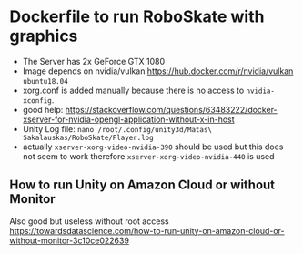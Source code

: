 # Dockerfile to run RoboSkate with graphics

- The Server has 2x GeForce GTX 1080
- Image depends on nvidia/vulkan https://hub.docker.com/r/nvidia/vulkan `ubuntu18.04`
- xorg.conf is added manually because there is no access to `nvidia-xconfig`.
- good help: https://stackoverflow.com/questions/63483222/docker-xserver-for-nvidia-opengl-application-without-x-in-host
- Unity Log file: `nano /root/.config/unity3d/Matas\ Sakalauskas/RoboSkate/Player.log`
- actually `xserver-xorg-video-nvidia-390` should be used but this does not seem to work therefore `xserver-xorg-video-nvidia-440` is used











## How to run Unity on Amazon Cloud or without Monitor
Also good but useless without root access\
https://towardsdatascience.com/how-to-run-unity-on-amazon-cloud-or-without-monitor-3c10ce022639
